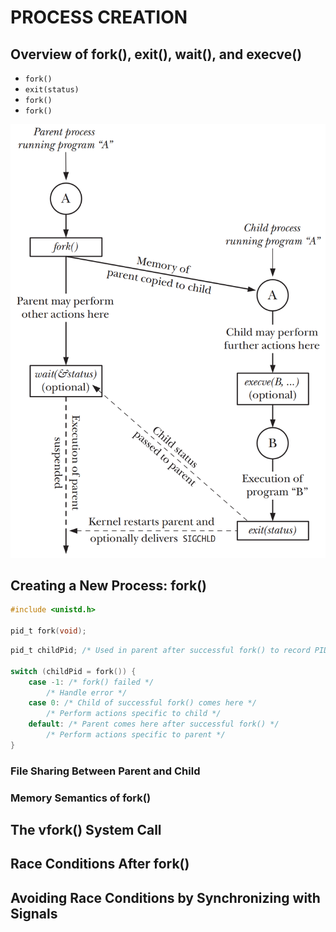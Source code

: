 # PROCESS CREATION

## Overview of fork(), exit(), wait(), and execve()
- `fork()`
- `exit(status)`
- `fork()`
- `fork()`

![24-1.png](./img/24-1.png)

## Creating a New Process: fork()
```c
#include <unistd.h>

pid_t fork(void);
```

```c
pid_t childPid; /* Used in parent after successful fork() to record PID of child */

switch (childPid = fork()) {
    case -1: /* fork() failed */
        /* Handle error */
    case 0: /* Child of successful fork() comes here */
        /* Perform actions specific to child */
    default: /* Parent comes here after successful fork() */
        /* Perform actions specific to parent */
}
```
### File Sharing Between Parent and Child

### Memory Semantics of fork()

## The vfork() System Call

## Race Conditions After fork()

## Avoiding Race Conditions by Synchronizing with Signals